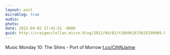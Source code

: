 ```yaml
---
layout: post
microblog: true
audio: 
photo: 
date: 2012-04-02 17:41:51 -0600
guid: http://craigmcclellan.micro.blog/2012/04/02/t186961675625299969.html
---
```

Music Monday 10: The Shins - Port of Morrow
[t.co/CthNJamw](http://t.co/CthNJamw)
